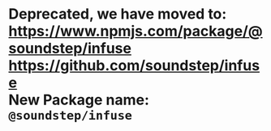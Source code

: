Deprecated, we have moved to:  
https://www.npmjs.com/package/@soundstep/infuse  
https://github.com/soundstep/infuse  
New Package name:  
`@soundstep/infuse`
======================================================================
